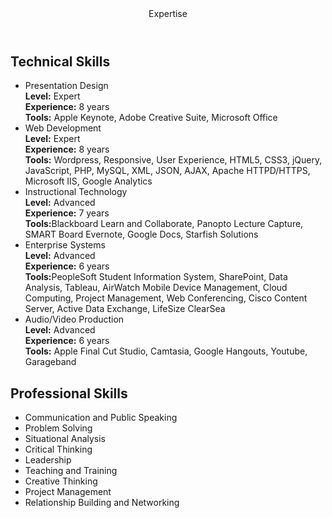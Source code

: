 <section id="expertise" class="skills">
<header>Expertise</header>
<article>
<div class="left-col">
<h2>Technical Skills</h2>
<ul>
	<li>
<div class="meter dark-blue"><span style="width: 95%;">Presentation Design</span></div>
<div class="float-left"><strong>Level:</strong> Expert</div>
<div class="float-right"><strong>Experience:</strong> 8 years</div>
<div class="clear-left"><strong>Tools:</strong> Apple Keynote, Adobe Creative Suite, Microsoft Office</div>
</li>
	<li>
<div class="meter red"><span style="width: 85%;">Web Development</span></div>
<div class="float-left"><strong>Level:</strong> Expert</div>
<div class="float-right"><strong>Experience:</strong> 8 years</div>
<div class="clear-left"><strong>Tools:</strong> Wordpress, Responsive, User Experience, HTML5, CSS3, jQuery, JavaScript, PHP, MySQL, XML, JSON, AJAX, Apache HTTPD/HTTPS, Microsoft IIS, Google Analytics</div>
</li>
	<li>
<div class="meter purple"><span style="width: 75%;">Instructional Technology</span></div>
<div class="float-left"><strong>Level:</strong> Advanced</div>
<div class="float-right"><strong>Experience:</strong> 7 years</div>
<div class="clear-left"><strong>Tools:</strong>Blackboard Learn and Collaborate, Panopto Lecture Capture, SMART Board Evernote, Google Docs, Starfish Solutions</div>
</li>
	<li>
<div class="meter green"><span style="width: 75%;">Enterprise Systems</span></div>
<div class="float-left"><strong>Level:</strong> Advanced</div>
<div class="float-right"><strong>Experience:</strong> 6 years</div>
<div class="clear-left"><strong>Tools:</strong>PeopleSoft Student Information System, SharePoint, Data Analysis, Tableau, AirWatch Mobile Device Management, Cloud Computing, Project Management, Web Conferencing, Cisco Content Server, Active Data Exchange, LifeSize ClearSea</div>
</li>
	<li>
<div class="meter blue"><span style="width: 60%;">Audio/Video Production</span></div>
<div class="float-left"><strong>Level:</strong> Advanced</div>
<div class="float-right"><strong>Experience:</strong> 6 years</div>
<div class="clear-left"><strong>Tools:</strong> Apple Final Cut Studio, Camtasia, Google Hangouts, Youtube, Garageband</div>
</li>
</ul>
</div>
<div class="right-col">
<h2>Professional Skills</h2>
<ul>
	<li>
<div class="meter dark-blue"><span style="width: 95%;">Communication and Public Speaking</span></div>
</li>
	<li>
<div class="meter red"><span style="width: 92%;">Problem Solving</span></div>
</li>
	<li>
<div class="meter purple"><span style="width: 90%;">Situational Analysis</span></div>
</li>
	<li>
<div class="meter green"><span style="width: 90%;">Critical Thinking</span></div>
</li>
	<li>
<div class="meter blue"><span style="width: 80%;">Leadership</span></div>
</li>
	<li>
<div class="meter orange"><span style="width: 75%;">Teaching and Training</span></div>
</li>
	<li>
<div class="meter dark-blue"><span style="width: 72%;">Creative Thinking</span></div>
</li>
	<li>
<div class="meter red"><span style="width: 70%;">Project Management</span></div>
</li>
	<li>
<div class="meter purple"><span style="width: 70%;">Relationship Building and Networking</span></div>
</li>
</ul>
</div>
</article>
<p class="clear"> </p>
</section>